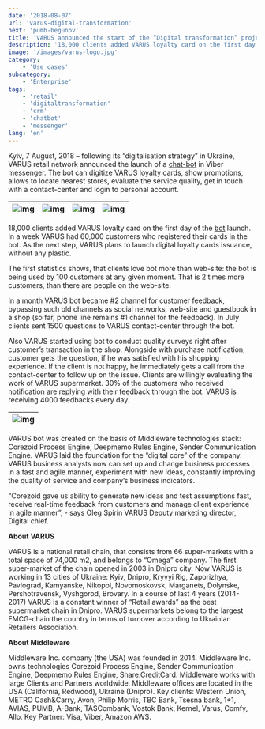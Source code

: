 ```yaml
---
date: '2018-08-07'
url: 'varus-digital-transformation'
next: 'pumb-begunov'
title: 'VARUS announced the start of the “Digital transformation” project'
description: '18,000 clients added VARUS loyalty card on the first day of the bot launch. In a week VARUS had 60,000 customers who registered their cards in the bot. As the next step, VARUS plans to launch digital loyalty cards issuance, without any plastic. The first statistics shows, that clients love bot more than web-site: the bot is being used by 100 customers at any given moment. That is 2 times more customers, than there are people on the web-site.'
image: '/images/varus-logo.jpg'
category:
    - 'Use cases'
subcategory:
	- 'Enterprise'
tags:
    - 'retail'
    - 'digitaltransformation'
    - 'crm'
    - 'chatbot'
    - 'messenger' 
lang: 'en'
---
```


Kyiv, 7 August, 2018 – following its “digitalisation strategy” in Ukraine, VARUS retail network announced the launch of a [chat-bot](https://viber.com/varusbot) in Viber messenger. The bot can digitize VARUS loyalty cards, show promotions, allows to locate nearest stores, evaluate the service quality, get in touch with a contact-center and login to personal account.

| ![img](/images/varus-bot-1.jpg) | ![img](/images/varus-bot-2.jpg) | ![img](/images/varus-bot-3.jpg) | ![img](/images/varus-bot-4.jpg) |
| --- | --- | --- | --- |

18,000 clients added VARUS loyalty card on the first day of the [bot](https://viber.com/varusbot) launch. In a week VARUS had 60,000 customers who registered their cards in the bot. As the next step, VARUS plans to launch digital loyalty cards issuance, without any plastic.

The first statistics shows, that clients love bot more than web-site: the bot is being used by 100 customers at any given moment. That is 2 times more customers, than there are people on the web-site.

In a month VARUS bot became #2 channel for customer feedback, bypassing such old channels as social networks, web-site and guestbook in a shop (so far, phone line remains #1 channel for the feedback). In July clients sent 1500 questions to VARUS contact-center through the bot.

Also VARUS started using bot to conduct quality surveys right after customer’s transaction in the shop. Alongside with purchase notification, customer gets the question, if he was satisfied with his shopping experience. If the client is not happy, he immediately gets a call from the contact-center to follow up on the issue. Clients are willingly evaluating the work of VARUS supermarket. 30% of the customers who received notification are replying with their feedback through the bot. VARUS is receiving 4000 feedbacks every day.

| ![img](/images/varus-bot-5.png) |
| --- |

VARUS bot was created on the basis of Middleware technologies stack: Corezoid Process Engine, Deepmemo Rules Engine, Sender Communication Engine. VARUS laid the foundation for the “digital core” of the company. VARUS business analysts now can set up and change business processes in a fast and agile manner, experiment with new ideas, constantly improving the quality of service and company’s business indicators.

“Corezoid gave us ability to generate new ideas and test assumptions fast, receive real-time feedback from customers and manage client experience in agile manner”, - says Oleg Spirin VARUS Deputy marketing director, Digital chief.  

**About VARUS**

VARUS is a national retail chain, that consists from 66 super-markets with a total space of 74,000 m2, and belongs to “Omega” company. The first super-market of the chain opened in 2003 in Dnipro city. Now VARUS is working in 13 cities of Ukraine: Kyiv, Dnipro, Kryvyi Rig, Zaporizhya, Pavlograd, Kamyanske, Nikopol, Novomoskovsk, Marganets, Dolynske, Pershotravensk, Vyshgorod, Brovary. In a course of last 4 years (2014-2017) VARUS is a constant winner of “Retail awards” as the best supermarket chain in Dnipro. VARUS supermarkets belong to the largest FMCG-chain the country in terms of turnover according to Ukrainian Retailers Association.

**About Middleware**

Middleware Inc. company (the USA) was founded in 2014. Middleware Inc. owns technologies Corezoid Process Engine, Sender Communication Engine, Deepmemo Rules Engine, Share.CreditCard. Middleware works with large Clients and Partners worldwide. Middleware offices are located in the USA (California, Redwood), Ukraine (Dnipro). Key clients: Western Union, METRO Cash&Carry, Avon, Philip Morris, TBC Bank, Tsesna bank, 1+1, AVIAS, PUMB, A-Bank, TASCombank, Vostok Bank, Kernel, Varus, Comfy, Allo. Key Partner: Visa, Viber, Amazon AWS.
